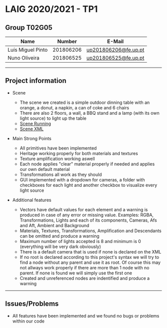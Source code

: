 # LAIG 2020/2021 - TP1

## Group T02G05
| Name                      | Number    | E-Mail               |
| ------------------------- | --------- | ------------------   |
| Luís Miguel Pinto         | 201806206 | up201806206@fe.up.pt |
| Nuno Oliveira             | 201806525 | up201806525@fe.up.pt |

----
## Project information

- Scene
  - The scene we created is a simple outdoor dinning table with an orange, a donut, a napkin, a can of coke and 6 chairs
  - There are also 2 floors, a wall, a BBQ stand and a lamp (with its own light source) to light up the table
  - [Scene Running](https://web.fe.up.pt/~up201806206/laig/TP1/)
  - [Scene XML](./scenes/envio.xml)

- Main Strong Points
  - All primitives have been implemented
  - Heritage working properly for both materials and textures
  - Texture amplification working aswell
  - Each node applies "clear" material properly if needed and applies our own default material
  - Transformations all work as they should
  - GUI implemented with a dropdown for cameras, a folder with checkboxes for each light and another checkbox to visualize every light source

- Additional features
  - Vectors have default values for each element and a warning is produced in case of any error or missing value. Examples: RGBA, Transformations, Lights and each of its components, Cameras, Afs and Aft, Ambient and Background
  - Materials, Textures, Transformations, Amplification and Descendants can be omitted and produce a warning
  - Maximum number of lights accepted is 8 and minimum is 0 (everything will be very dark obviously)
  - There is a default camera that is used if none is declared on the XML
  - If no root is declared according to this project's syntax we will try to find a node without any parent and use it as root. Of course this may not allways work properly if there are more than 1 node with no parent. If none is found we will simply use the first one
  - Created and unreferenced nodes are indentified and produce a warning
----
## Issues/Problems

- All features have been implemented and we found no bugs or problems within our code
